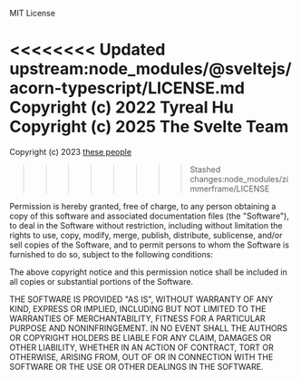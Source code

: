 MIT License

<<<<<<<< Updated upstream:node_modules/@sveltejs/acorn-typescript/LICENSE.md
Copyright (c) 2022 Tyreal Hu
Copyright (c) 2025 The Svelte Team
========
Copyright (c) 2023 [these people](https://github.com/Rich-Harris/zimmerframe/graphs/contributors)
>>>>>>>> Stashed changes:node_modules/zimmerframe/LICENSE

Permission is hereby granted, free of charge, to any person obtaining a copy
of this software and associated documentation files (the "Software"), to deal
in the Software without restriction, including without limitation the rights
to use, copy, modify, merge, publish, distribute, sublicense, and/or sell
copies of the Software, and to permit persons to whom the Software is
furnished to do so, subject to the following conditions:

The above copyright notice and this permission notice shall be included in all
copies or substantial portions of the Software.

THE SOFTWARE IS PROVIDED "AS IS", WITHOUT WARRANTY OF ANY KIND, EXPRESS OR
IMPLIED, INCLUDING BUT NOT LIMITED TO THE WARRANTIES OF MERCHANTABILITY,
FITNESS FOR A PARTICULAR PURPOSE AND NONINFRINGEMENT. IN NO EVENT SHALL THE
AUTHORS OR COPYRIGHT HOLDERS BE LIABLE FOR ANY CLAIM, DAMAGES OR OTHER
LIABILITY, WHETHER IN AN ACTION OF CONTRACT, TORT OR OTHERWISE, ARISING FROM,
OUT OF OR IN CONNECTION WITH THE SOFTWARE OR THE USE OR OTHER DEALINGS IN THE
SOFTWARE.

